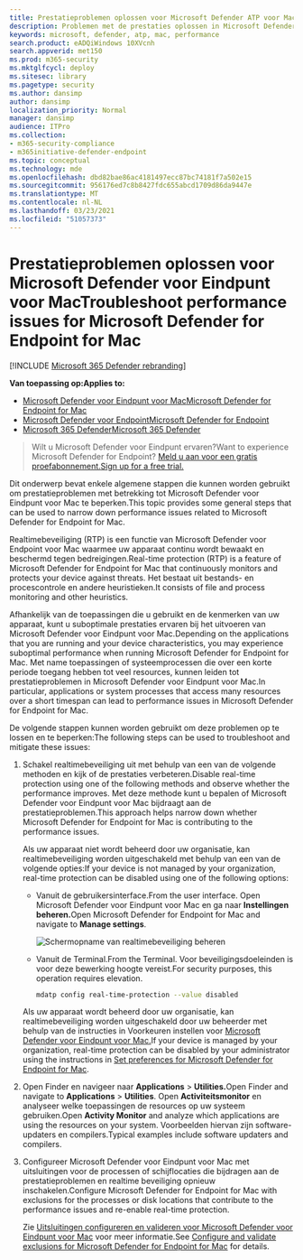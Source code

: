 ```yaml
---
title: Prestatieproblemen oplossen voor Microsoft Defender ATP voor Mac
description: Problemen met de prestaties oplossen in Microsoft Defender ATP voor Mac.
keywords: microsoft, defender, atp, mac, performance
search.product: eADQiWindows 10XVcnh
search.appverid: met150
ms.prod: m365-security
ms.mktglfcycl: deploy
ms.sitesec: library
ms.pagetype: security
ms.author: dansimp
author: dansimp
localization_priority: Normal
manager: dansimp
audience: ITPro
ms.collection:
- m365-security-compliance
- m365initiative-defender-endpoint
ms.topic: conceptual
ms.technology: mde
ms.openlocfilehash: dbd82bae86ac4181497ecc87bc74181f7a502e15
ms.sourcegitcommit: 956176ed7c8b8427fdc655abcd1709d86da9447e
ms.translationtype: MT
ms.contentlocale: nl-NL
ms.lasthandoff: 03/23/2021
ms.locfileid: "51057373"
---
```

# <a name="troubleshoot-performance-issues-for-microsoft-defender-for-endpoint-for-mac"></a><span data-ttu-id="3875a-104">Prestatieproblemen oplossen voor Microsoft Defender voor Eindpunt voor Mac</span><span class="sxs-lookup"><span data-stu-id="3875a-104">Troubleshoot performance issues for Microsoft Defender for Endpoint for Mac</span></span>

[!INCLUDE [Microsoft 365 Defender rebranding](../../includes/microsoft-defender.md)]


<span data-ttu-id="3875a-105">**Van toepassing op:**</span><span class="sxs-lookup"><span data-stu-id="3875a-105">**Applies to:**</span></span>

- [<span data-ttu-id="3875a-106">Microsoft Defender voor Eindpunt voor Mac</span><span class="sxs-lookup"><span data-stu-id="3875a-106">Microsoft Defender for Endpoint for Mac</span></span>](microsoft-defender-endpoint-mac.md)
- [<span data-ttu-id="3875a-107">Microsoft Defender voor Endpoint</span><span class="sxs-lookup"><span data-stu-id="3875a-107">Microsoft Defender for Endpoint</span></span>](https://go.microsoft.com/fwlink/p/?linkid=2146631)
- [<span data-ttu-id="3875a-108">Microsoft 365 Defender</span><span class="sxs-lookup"><span data-stu-id="3875a-108">Microsoft 365 Defender</span></span>](https://go.microsoft.com/fwlink/?linkid=2118804)

> <span data-ttu-id="3875a-109">Wilt u Microsoft Defender voor Eindpunt ervaren?</span><span class="sxs-lookup"><span data-stu-id="3875a-109">Want to experience Microsoft Defender for Endpoint?</span></span> [<span data-ttu-id="3875a-110">Meld u aan voor een gratis proefabonnement.</span><span class="sxs-lookup"><span data-stu-id="3875a-110">Sign up for a free trial.</span></span>](https://www.microsoft.com/microsoft-365/windows/microsoft-defender-atp?ocid=docs-wdatp-exposedapis-abovefoldlink)

<span data-ttu-id="3875a-111">Dit onderwerp bevat enkele algemene stappen die kunnen worden gebruikt om prestatieproblemen met betrekking tot Microsoft Defender voor Eindpunt voor Mac te beperken.</span><span class="sxs-lookup"><span data-stu-id="3875a-111">This topic provides some general steps that can be used to narrow down performance issues related to Microsoft Defender for Endpoint for Mac.</span></span>

<span data-ttu-id="3875a-112">Realtimebeveiliging (RTP) is een functie van Microsoft Defender voor Endpoint voor Mac waarmee uw apparaat continu wordt bewaakt en beschermd tegen bedreigingen.</span><span class="sxs-lookup"><span data-stu-id="3875a-112">Real-time protection (RTP) is a feature of Microsoft Defender for Endpoint for Mac that continuously monitors and protects your device against threats.</span></span> <span data-ttu-id="3875a-113">Het bestaat uit bestands- en procescontrole en andere heuristieken.</span><span class="sxs-lookup"><span data-stu-id="3875a-113">It consists of file and process monitoring and other heuristics.</span></span>

<span data-ttu-id="3875a-114">Afhankelijk van de toepassingen die u gebruikt en de kenmerken van uw apparaat, kunt u suboptimale prestaties ervaren bij het uitvoeren van Microsoft Defender voor Eindpunt voor Mac.</span><span class="sxs-lookup"><span data-stu-id="3875a-114">Depending on the applications that you are running and your device characteristics, you may experience suboptimal performance when running Microsoft Defender for Endpoint for Mac.</span></span> <span data-ttu-id="3875a-115">Met name toepassingen of systeemprocessen die over een korte periode toegang hebben tot veel resources, kunnen leiden tot prestatieproblemen in Microsoft Defender voor Eindpunt voor Mac.</span><span class="sxs-lookup"><span data-stu-id="3875a-115">In particular, applications or system processes that access many resources over a short timespan can lead to performance issues in Microsoft Defender for Endpoint for Mac.</span></span>

<span data-ttu-id="3875a-116">De volgende stappen kunnen worden gebruikt om deze problemen op te lossen en te beperken:</span><span class="sxs-lookup"><span data-stu-id="3875a-116">The following steps can be used to troubleshoot and mitigate these issues:</span></span>

1. <span data-ttu-id="3875a-117">Schakel realtimebeveiliging uit met behulp van een van de volgende methoden en kijk of de prestaties verbeteren.</span><span class="sxs-lookup"><span data-stu-id="3875a-117">Disable real-time protection using one of the following methods and observe whether the performance improves.</span></span> <span data-ttu-id="3875a-118">Met deze methode kunt u bepalen of Microsoft Defender voor Eindpunt voor Mac bijdraagt aan de prestatieproblemen.</span><span class="sxs-lookup"><span data-stu-id="3875a-118">This approach helps narrow down whether Microsoft Defender for Endpoint for Mac is contributing to the performance issues.</span></span>

    <span data-ttu-id="3875a-119">Als uw apparaat niet wordt beheerd door uw organisatie, kan realtimebeveiliging worden uitgeschakeld met behulp van een van de volgende opties:</span><span class="sxs-lookup"><span data-stu-id="3875a-119">If your device is not managed by your organization, real-time protection can be disabled using one of the following options:</span></span>

    - <span data-ttu-id="3875a-120">Vanuit de gebruikersinterface.</span><span class="sxs-lookup"><span data-stu-id="3875a-120">From the user interface.</span></span> <span data-ttu-id="3875a-121">Open Microsoft Defender voor Eindpunt voor Mac en ga naar **Instellingen beheren.**</span><span class="sxs-lookup"><span data-stu-id="3875a-121">Open Microsoft Defender for Endpoint for Mac and navigate to **Manage settings**.</span></span>

      ![Schermopname van realtimebeveiliging beheren](/windows/security/threat-protection/microsoft-defender-antivirus/images/mdatp-36-rtp)

    - <span data-ttu-id="3875a-123">Vanuit de Terminal.</span><span class="sxs-lookup"><span data-stu-id="3875a-123">From the Terminal.</span></span> <span data-ttu-id="3875a-124">Voor beveiligingsdoeleinden is voor deze bewerking hoogte vereist.</span><span class="sxs-lookup"><span data-stu-id="3875a-124">For security purposes, this operation requires elevation.</span></span>

      ```bash
      mdatp config real-time-protection --value disabled
      ```

    <span data-ttu-id="3875a-125">Als uw apparaat wordt beheerd door uw organisatie, kan realtimebeveiliging worden uitgeschakeld door uw beheerder met behulp van de instructies in Voorkeuren instellen voor [Microsoft Defender voor Eindpunt voor Mac.](mac-preferences.md)</span><span class="sxs-lookup"><span data-stu-id="3875a-125">If your device is managed by your organization, real-time protection can be disabled by your administrator using the instructions in [Set preferences for Microsoft Defender for Endpoint for Mac](mac-preferences.md).</span></span>

2. <span data-ttu-id="3875a-126">Open Finder en navigeer naar **Applications**  >  **Utilities.**</span><span class="sxs-lookup"><span data-stu-id="3875a-126">Open Finder and navigate to **Applications** > **Utilities**.</span></span> <span data-ttu-id="3875a-127">Open **Activiteitsmonitor** en analyseer welke toepassingen de resources op uw systeem gebruiken.</span><span class="sxs-lookup"><span data-stu-id="3875a-127">Open **Activity Monitor** and analyze which applications are using the resources on your system.</span></span> <span data-ttu-id="3875a-128">Voorbeelden hiervan zijn software-updaters en compilers.</span><span class="sxs-lookup"><span data-stu-id="3875a-128">Typical examples include software updaters and compilers.</span></span>

3. <span data-ttu-id="3875a-129">Configureer Microsoft Defender voor Eindpunt voor Mac met uitsluitingen voor de processen of schijflocaties die bijdragen aan de prestatieproblemen en realtime beveiliging opnieuw inschakelen.</span><span class="sxs-lookup"><span data-stu-id="3875a-129">Configure Microsoft Defender for Endpoint for Mac with exclusions for the processes or disk locations that contribute to the performance issues and re-enable real-time protection.</span></span>

    <span data-ttu-id="3875a-130">Zie [Uitsluitingen configureren en valideren voor Microsoft Defender voor Eindpunt voor Mac](mac-exclusions.md) voor meer informatie.</span><span class="sxs-lookup"><span data-stu-id="3875a-130">See [Configure and validate exclusions for Microsoft Defender for Endpoint for Mac](mac-exclusions.md) for details.</span></span>
